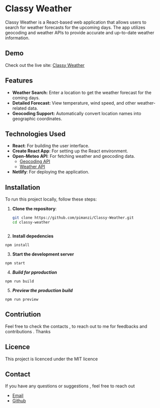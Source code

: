 # Classy Weather

Classy Weather is a React-based web application that allows users to search for weather forecasts for the upcoming days. The app utilizes geocoding and weather APIs to provide accurate and up-to-date weather information.

## Demo

Check out the live site: [Classy Weather](https://your-netlify-url.netlify.app/)

## Features

- **Weather Search:** Enter a location to get the weather forecast for the coming days.
- **Detailed Forecast:** View temperature, wind speed, and other weather-related data.
- **Geocoding Support:** Automatically convert location names into geographic coordinates.

## Technologies Used

- **React**: For building the user interface.
- **Create React App**: For setting up the React environment.
- **Open-Meteo API**: For fetching weather and geocoding data.
  - [Geocoding API](https://geocoding-api.open-meteo.com)
  - [Weather API](https://api.open-meteo.com)
- **Netlify**: For deploying the application.

## Installation

To run this project locally, follow these steps:

1. **Clone the repository**:
   ```bash
   git clone https://github.com/pimanzi/Classy-Weather.git
   cd classy-weather



2. **Install depedencies**

```
npm install
```

3. **Start the development server**

```
npm start
```

4. **_Build for pproduction_**

```
npm run build

```

5. **_Preview the production build_**

```
npm run preview
```

## Contriution

Feel free to check the contacts , to reach out to me for feedbacks and contributions . Thanks

## Licence

This project is licenced under the MIT licence

## Contact

If you have any questions or suggestions , feel free to reach out

- [Email](p.imanzi@alustudent.com)
- [Github](https://github.com/pimanzi)
